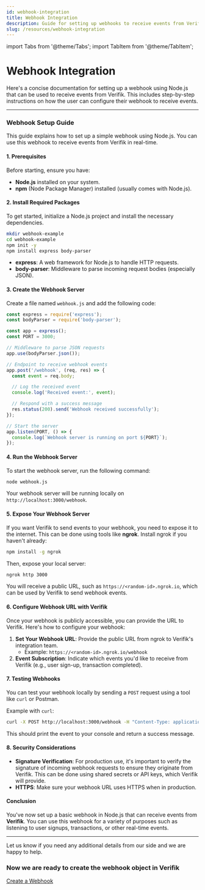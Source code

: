 ```yaml
---
id: webhook-integration
title: Webhook Integration
description: Guide for setting up webhooks to receive events from Verifik
slug: /resources/webhook-integration
---
```


import Tabs from '@theme/Tabs';
import TabItem from '@theme/TabItem';

# Webhook Integration

Here's a concise documentation for setting up a webhook using Node.js that can be used to receive events from Verifik. This includes step-by-step instructions on how the user can configure their webhook to receive events.

***

### Webhook Setup Guide

This guide explains how to set up a simple webhook using Node.js. You can use this webhook to receive events from Verifik in real-time.

#### 1. Prerequisites

Before starting, ensure you have:

* **Node.js** installed on your system.
* **npm** (Node Package Manager) installed (usually comes with Node.js).

#### 2. Install Required Packages

To get started, initialize a Node.js project and install the necessary dependencies.

```bash
mkdir webhook-example
cd webhook-example
npm init -y
npm install express body-parser
```

* **express**: A web framework for Node.js to handle HTTP requests.
* **body-parser**: Middleware to parse incoming request bodies (especially JSON).

#### 3. Create the Webhook Server

Create a file named `webhook.js` and add the following code:

```javascript
const express = require('express');
const bodyParser = require('body-parser');

const app = express();
const PORT = 3000;

// Middleware to parse JSON requests
app.use(bodyParser.json());

// Endpoint to receive webhook events
app.post('/webhook', (req, res) => {
  const event = req.body;

  // Log the received event
  console.log('Received event:', event);

  // Respond with a success message
  res.status(200).send('Webhook received successfully');
});

// Start the server
app.listen(PORT, () => {
  console.log(`Webhook server is running on port ${PORT}`);
});
```

#### 4. Run the Webhook Server

To start the webhook server, run the following command:

```bash
node webhook.js
```

Your webhook server will be running locally on `http://localhost:3000/webhook`.

#### 5. Expose Your Webhook Server

If you want Verifik to send events to your webhook, you need to expose it to the internet. This can be done using tools like **ngrok**. Install ngrok if you haven't already:

```bash
npm install -g ngrok
```

Then, expose your local server:

```bash
ngrok http 3000
```

You will receive a public URL, such as `https://<random-id>.ngrok.io`, which can be used by Verifik to send webhook events.

#### 6. Configure Webhook URL with Verifik

Once your webhook is publicly accessible, you can provide the URL to Verifik. Here's how to configure your webhook:

1. **Set Your Webhook URL**: Provide the public URL from ngrok to Verifik's integration team.
   * Example: `https://<random-id>.ngrok.io/webhook`
2. **Event Subscription**: Indicate which events you'd like to receive from Verifik (e.g., user sign-up, transaction completed).

#### 7. Testing Webhooks

You can test your webhook locally by sending a `POST` request using a tool like `curl` or Postman.

Example with `curl`:

```bash
curl -X POST http://localhost:3000/webhook -H "Content-Type: application/json" -d '{"event":"user_signup", "data": {"user_id": "12345"}}'
```

This should print the event to your console and return a success message.

#### 8. Security Considerations

* **Signature Verification**: For production use, it's important to verify the signature of incoming webhook requests to ensure they originate from Verifik. This can be done using shared secrets or API keys, which Verifik will provide.
* **HTTPS**: Make sure your webhook URL uses HTTPS when in production.

#### Conclusion

You've now set up a basic webhook in Node.js that can receive events from **Verifik**. You can use this webhook for a variety of purposes such as listening to user signups, transactions, or other real-time events.

***

Let us know if you need any additional details from our side and we are happy to help.

### Now we are ready to create the webhook object in Verifik

[Create a Webhook](/resources/webhooks/create-a-webhook)
